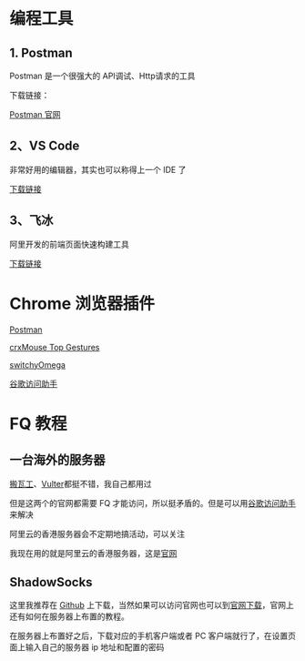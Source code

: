 # 编程工具

## 1. Postman

Postman 是一个很强大的 API调试、Http请求的工具

下载链接：

[Postman 官网](https://www.getpostman.com/)

## 2、VS Code

非常好用的编辑器，其实也可以称得上一个 IDE 了

[下载链接](https://code.visualstudio.com/download)

## 3、飞冰

阿里开发的前端页面快速构建工具

[下载链接](https://ice.work/iceworks)


# Chrome 浏览器插件

[Postman](https://chrome.google.com/webstore/detail/postman/fhbjgbiflinjbdggehcddcbncdddomop)

[crxMouse Top Gestures](https://chrome.google.com/webstore/detail/crxmouse-chrome-gestures/jlgkpaicikihijadgifklkbpdajbkhjo)

[switchyOmega](https://chrome.google.com/webstore/detail/proxy-switchyomega/padekgcemlokbadohgkifijomclgjgif)

[谷歌访问助手](ggfwzs.com)


# FQ 教程

## 一台海外的服务器

[搬瓦工](https://bwg.net/)、[Vulter](vultr.com)都挺不错，我自己都用过

但是这两个的官网都需要 FQ 才能访问，所以挺矛盾的。但是可以用[谷歌访问助手](ggfwzs.com)来解决

阿里云的香港服务器会不定期地搞活动，可以关注

我现在用的就是阿里云的香港服务器，这是[官网](https://cn.aliyun.com/)

## ShadowSocks

这里我推荐在 [Github](https://github.com/shadowsocks/shadowsocks-windows) 上下载，当然如果可以访问官网也可以到[官网下载](https://shadowsocks.org/en/index.html)，官网上还有如何在服务器上布置的教程。

在服务器上布置好之后，下载对应的手机客户端或者 PC 客户端就行了，在设置页面上输入自己的服务器 ip 地址和配置的密码